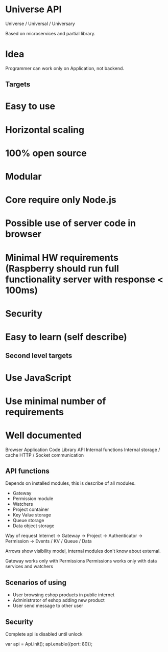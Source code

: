 Universe API
============
Universe / Universal / Universary

Based on microservices and partial library.

Idea
====
Programmer can work only on Application, not backend.

Targets
-------
# Easy to use
# Horizontal scaling
# 100% open source
# Modular
# Core require only Node.js
# Possible use of server code in browser
# Minimal HW requirements (Raspberry should run full functionality server with response < 100ms)
# Security
# Easy to learn (self describe)

Second level targets
--------------------
# Use JavaScript
# Use minimal number of requirements
# Well documented 

Browser
    Application Code
    Library API
    Internal functions
    Internal storage / cache
    HTTP / Socket communication

API functions
-------------
Depends on installed modules, this is describe of all modules.

- Gateway
- Permission module
- Watchers
- Project container
- Key Value storage
- Queue storage
- Data object storage


Way of request
Internet -> Gateway -> Project -> Authenticator -> Permission -> Events / KV / Queue / Data

Arrows show visibility model, internal modules don't know about external.

Gateway works only with Permissions
Permissions works only with data services and watchers


Scenarios of using
-------------------
- User browsing eshop products in public internet
- Administrator of eshop adding new product
- User send message to other user

Security
--------
Complete api is disabled until unlock

var api = Api.init();
api.enable({port: 80});